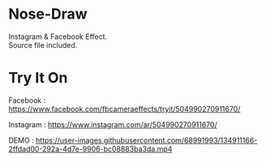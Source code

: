 # Nose-Draw
Instagram &amp; Facebook Effect.
 <br /> Source file included.

# Try It On 
Facebook : https://www.facebook.com/fbcameraeffects/tryit/504990270911670/

Instagram : https://www.instagram.com/ar/504990270911670/

DEMO :
https://user-images.githubusercontent.com/68991993/134911166-2ffdad00-292a-4d7e-9906-bc08883ba3da.mp4

